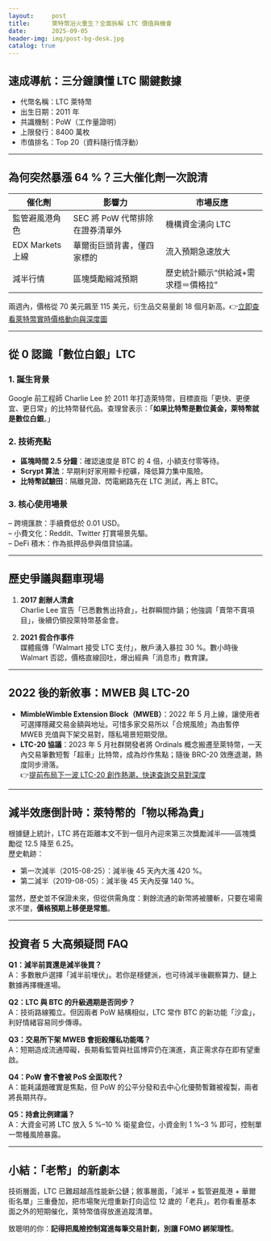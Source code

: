 ```yaml
---
layout:     post
title:      萊特幣浴火重生？全面拆解 LTC 價值與機會
date:       2025-09-05
header-img: img/post-bg-desk.jpg
catalog: true
---
```


## 速成導航：三分鐘讀懂 LTC 關鍵數據  
- 代幣名稱：LTC 萊特幣  
- 出生日期：2011 年  
- 共識機制：PoW（工作量證明）  
- 上限發行：8400 萬枚  
- 市值排名：Top 20（資料隨行情浮動）

---

## 為何突然暴漲 64 %？三大催化劑一次說清

| 催化劑 | 影響力 | 市場反應 |
| --- | --- | --- |
| 監管避風港角色 | SEC 將 PoW 代幣排除在證券清單外 | 機構資金湧向 LTC |
| EDX Markets 上線 | 華爾街巨頭背書，僅四家標的 | 流入預期急速放大 |
| 減半行情 | 區塊獎勵縮減預期 | 歷史統計顯示“供給減+需求穩＝價格拉” |

兩週內，價格從 70 美元飆至 115 美元，衍生品交易量創 18 個月新高。👉[立即查看萊特幣實時價格動向與深度圖](https://okxdog.com/)

---

## 從 0 認識「數位白銀」LTC

### 1. 誕生背景  
Google 前工程師 Charlie Lee 於 2011 年打造萊特幣，目標直指「更快、更便宜、更日常」的比特幣替代品。查理曾表示：「**如果比特幣是數位黃金，萊特幣就是數位白銀**。」

### 2. 技術亮點  
- **區塊時間 2.5 分鐘**：確認速度是 BTC 的 4 倍，小額支付零等待。  
- **Scrypt 算法**：早期利好家用顯卡挖礦，降低算力集中風險。  
- **比特幣試驗田**：隔離見證、閃電網路先在 LTC 測試，再上 BTC。

### 3. 核心使用場景  
– 跨境匯款：手續費低於 0.01 USD。  
– 小費文化：Reddit、Twitter 打賞場景先驅。  
– DeFi 積木：作為抵押品參與借貸協議。

---

## 歷史爭議與翻車現場

1. **2017 創辦人清倉**  
   Charlie Lee 宣告「已悉數售出持倉」，社群瞬間炸鍋；他強調「賣幣不賣項目」，後續仍領投萊特幣基金會。

2. **2021 假合作事件**  
   媒體瘋傳「Walmart 接受 LTC 支付」，散戶湧入暴拉 30 %。數小時後 Walmart 否認，價格直線回吐，爆出經典「消息市」教育課。

---

## 2022 後的新敘事：MWEB 與 LTC-20

- **MimbleWimble Extension Block（MWEB）**：2022 年 5 月上線，讓使用者可選擇隱藏交易金額與地址。可惜多家交易所以「合規風險」為由暫停 MWEB 充值與下架交易對，隱私場景短期受限。  
- **LTC-20 協議**：2023 年 5 月社群開發者將 Ordinals 概念搬遷至萊特幣，一天內交易筆數短暫「超車」比特幣，成為炒作焦點；隨後 BRC-20 效應退潮，熱度同步滑落。  
   👉[提前布局下一波 LTC-20 創作熱潮，快速查詢交易對深度](https://okxdog.com/)

---

## 減半效應倒計時：萊特幣的「物以稀為貴」

根據鏈上統計，LTC 將在距離本文不到一個月內迎來第三次獎勵減半——區塊獎勵從 12.5 降至 6.25。  
歷史軌跡：  
- 第一次減半（2015-08-25）：減半後 45 天內大漲 420 %。  
- 第二減半（2019-08-05）：減半後 45 天內反彈 140 %。  

當然，歷史並不保證未來，但從供需角度：剩餘流通的新幣將被腰斬，只要在場需求不墜，**價格預期上移便是常態**。

---

## 投資者 5 大高頻疑問 FAQ

**Q1：減半前買還是減半後買？**  
A：多數散戶選擇「減半前埋伏」。若你是穩健派，也可待減半後觀察算力、鏈上數據再擇機進場。

**Q2：LTC 與 BTC 的升級週期是否同步？**  
A：技術路線獨立。但因兩者 PoW 結構相似，LTC 常作 BTC 的新功能「沙盒」，利好情緒容易同步傳導。

**Q3：交易所下架 MWEB 會扼殺隱私功能嗎？**  
A：短期造成流通障礙，長期看監管與社區博弈仍在演進，真正需求存在即有望重啟。

**Q4：PoW 會不會被 PoS 全面取代？**  
A：能耗議題確實是焦點，但 PoW 的公平分發和去中心化優勢暫難被複製，兩者將長期共存。

**Q5：持倉比例建議？**  
A：大資金可將 LTC 放入 5 %–10 % 衛星倉位，小資金則 1 %–3 % 即可，控制單一幣種風險暴露。

---

## 小結：「老幣」的新劇本

技術層面，LTC 已難超越高性能新公鏈；敘事層面，「減半 + 監管避風港 + 華爾街名單」三重疊加，把市場聚光燈重新打向這位 12 歲的「老兵」。若你看重基本面之外的短期催化，萊特幣值得放進追蹤清單。

致聰明的你：**記得把風險控制寫進每筆交易計劃，別讓 FOMO 綁架理性**。